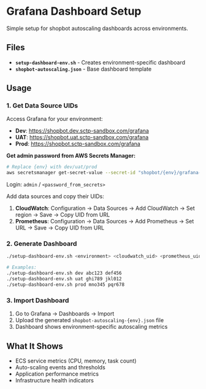 # Grafana Dashboard Setup

Simple setup for shopbot autoscaling dashboards across environments.

## Files

- **`setup-dashboard-env.sh`** - Creates environment-specific dashboard
- **`shopbot-autoscaling.json`** - Base dashboard template

## Usage

### 1. Get Data Source UIDs

Access Grafana for your environment:

- **Dev**: https://shopbot.dev.sctp-sandbox.com/grafana
- **UAT**: https://shopbot.uat.sctp-sandbox.com/grafana
- **Prod**: https://shopbot.sctp-sandbox.com/grafana

**Get admin password from AWS Secrets Manager:**

```bash
# Replace {env} with dev/uat/prod
aws secretsmanager get-secret-value --secret-id "shopbot/{env}/grafana-admin-password" --query SecretString --output text --region ap-southeast-1
```

Login: `admin` / `<password_from_secrets>`

Add data sources and copy their UIDs:

1. **CloudWatch**: Configuration → Data Sources → Add CloudWatch → Set region → Save → Copy UID from URL
2. **Prometheus**: Configuration → Data Sources → Add Prometheus → Set URL → Save → Copy UID from URL

### 2. Generate Dashboard

```bash
./setup-dashboard-env.sh <environment> <cloudwatch_uid> <prometheus_uid>

# Examples:
./setup-dashboard-env.sh dev abc123 def456
./setup-dashboard-env.sh uat ghi789 jkl012
./setup-dashboard-env.sh prod mno345 pqr678
```

### 3. Import Dashboard

1. Go to Grafana → Dashboards → Import
2. Upload the generated `shopbot-autoscaling-{env}.json` file
3. Dashboard shows environment-specific autoscaling metrics

## What It Shows

- ECS service metrics (CPU, memory, task count)
- Auto-scaling events and thresholds
- Application performance metrics
- Infrastructure health indicators
